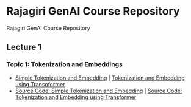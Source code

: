 # Rajagiri GenAI Course Repository
 Rajagiri GenAI Course Repository

## Lecture 1
### Topic 1: Tokenization and Embeddings
- [Simple Tokenization and Embedding](SimpleTokenizationandEmbedding.md) | [Tokenization and Embedding using Transoformer](TokenizationandEmbeddingusingTransofrmer.md)
- [Source Code: Simple Tokenization and Embedding](Lecture%201%20-%20Simple%20Tokenization%20and%20Embedding.py) | [Source Code: Tokenization and Embedding using Transformer](Lecture%201%20-%20Tokenization%20and%20Embedding%20using%20Transformer.py)
